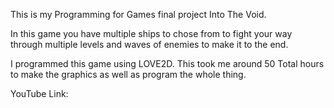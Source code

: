 This is my Programming for Games final project Into The Void. 

In this game you have multiple ships to chose from to fight 
your way through multiple levels and waves of enemies to make it to the end. 

I programmed this game using LOVE2D. This took me around 50 Total hours to make the graphics as 
well as program the whole thing. 

YouTube Link: 
